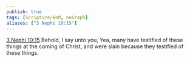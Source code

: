 ```yaml
---
publish: true
tags: [Scripture/BoM, noGraph]
aliases: ["3 Nephi 10:15"]
---
```

[3 Nephi 10:15](https://churchofjesuschrist.org/study/scriptures/bofm/3-ne/10?lang=eng&id=p15#p15) Behold, I say unto you, Yea, many have testified of these things at the coming of Christ, and were slain because they testified of these things.
